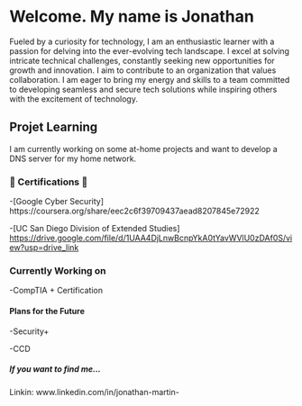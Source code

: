 # Welcome. My name is Jonathan

Fueled by a curiosity for technology, I am an enthusiastic learner with a passion for delving into the ever-evolving tech landscape. I excel at solving intricate technical challenges, constantly seeking new opportunities for growth and innovation. I aim to contribute to an organization that values collaboration. I am eager to bring my energy and skills to a team committed to developing seamless and secure tech solutions while inspiring others with the excitement of technology.

<h2> Projet Learning  </h2> 
I am currently working on some at-home projects and want to develop a DNS server for my home network.
<h3> 📝 Certifications 📝 </h3>
-[Google Cyber Security] https://coursera.org/share/eec2c6f39709437aead8207845e72922 

-[UC San Diego Division of Extended Studies] https://drive.google.com/file/d/1UAA4DjLnwBcnpYkA0tYavWVlU0zDAf0S/view?usp=drive_link 
<h3> Currently Working on </h3>
-CompTIA + Certification 
<h4>Plans for the Future </h4>
-Security+

-CCD
<h5>If you want to find me...</h5>
Linkin: www.linkedin.com/in/jonathan-martin-
